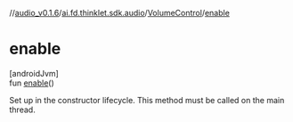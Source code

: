 //[audio_v0.1.6](../../../index.md)/[ai.fd.thinklet.sdk.audio](../index.md)/[VolumeControl](index.md)/[enable](enable.md)

# enable

[androidJvm]\
fun [enable](enable.md)()

Set up in the constructor lifecycle. This method must be called on the main thread.
